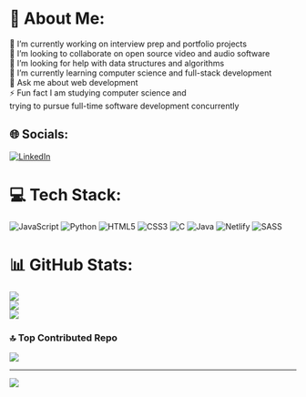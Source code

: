  # 💫 About Me:
🔭 I’m currently working on interview prep and portfolio projects<br>👯 I’m looking to collaborate on open source video and audio software<br>🤝 I’m looking for help with data structures and algorithms<br>🌱 I’m currently learning computer science and full-stack development<br>💬 Ask me about web development<br>⚡ Fun fact I am studying computer science and <br>     trying to pursue full-time software development concurrently


## 🌐 Socials:
[![LinkedIn](https://img.shields.io/badge/LinkedIn-%230077B5.svg?logo=linkedin&logoColor=white)](https://linkedin.com/in/https://www.linkedin.com/in/devon-ek/) 

# 💻 Tech Stack:
![JavaScript](https://img.shields.io/badge/javascript-%23323330.svg?style=for-the-badge&logo=javascript&logoColor=%23F7DF1E) ![Python](https://img.shields.io/badge/python-3670A0?style=for-the-badge&logo=python&logoColor=ffdd54) ![HTML5](https://img.shields.io/badge/html5-%23E34F26.svg?style=for-the-badge&logo=html5&logoColor=white) ![CSS3](https://img.shields.io/badge/css3-%231572B6.svg?style=for-the-badge&logo=css3&logoColor=white) ![C](https://img.shields.io/badge/c-%2300599C.svg?style=for-the-badge&logo=c&logoColor=white) ![Java](https://img.shields.io/badge/java-%23ED8B00.svg?style=for-the-badge&logo=openjdk&logoColor=white) ![Netlify](https://img.shields.io/badge/netlify-%23000000.svg?style=for-the-badge&logo=netlify&logoColor=#00C7B7) ![SASS](https://img.shields.io/badge/SASS-hotpink.svg?style=for-the-badge&logo=SASS&logoColor=white)
# 📊 GitHub Stats:
![](https://github-readme-stats.vercel.app/api?username=DevX4212&theme=gotham&hide_border=false&include_all_commits=false&count_private=false)<br/>
![](https://github-readme-streak-stats.herokuapp.com/?user=DevX4212&theme=gotham&hide_border=false)<br/>
![](https://github-readme-stats.vercel.app/api/top-langs/?username=DevX4212&theme=gotham&hide_border=false&include_all_commits=false&count_private=false&layout=compact)

### 🔝 Top Contributed Repo
![](https://github-contributor-stats.vercel.app/api?username=DevX4212&limit=5&theme=tokyonight&combine_all_yearly_contributions=true)

---
[![](https://visitcount.itsvg.in/api?id=DevX4212&icon=2&color=8)](https://visitcount.itsvg.in)

<!-- Proudly created with GPRM ( https://gprm.itsvg.in ) -->
